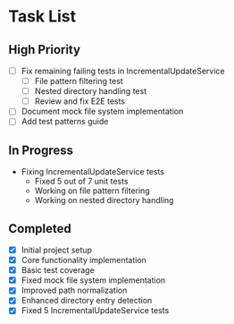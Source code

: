 # Task List

## High Priority
- [ ] Fix remaining failing tests in IncrementalUpdateService
  - [ ] File pattern filtering test
  - [ ] Nested directory handling test
  - [ ] Review and fix E2E tests
- [ ] Document mock file system implementation
- [ ] Add test patterns guide

## In Progress
- Fixing IncrementalUpdateService tests
  - Fixed 5 out of 7 unit tests
  - Working on file pattern filtering
  - Working on nested directory handling

## Completed
- [x] Initial project setup
- [x] Core functionality implementation
- [x] Basic test coverage
- [x] Fixed mock file system implementation
- [x] Improved path normalization
- [x] Enhanced directory entry detection
- [x] Fixed 5 IncrementalUpdateService tests
